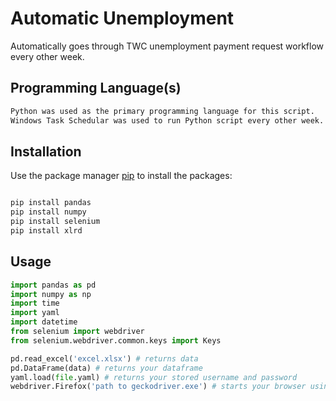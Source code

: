 # Automatic Unemployment
 Automatically goes through TWC unemployment payment request workflow every other week.
 
## Programming Language(s)
```bash
Python was used as the primary programming language for this script.
Windows Task Schedular was used to run Python script every other week.
```

## Installation

Use the package manager [pip](https://pip.pypa.io/en/stable/) to install the packages:

```bash

pip install pandas
pip install numpy
pip install selenium
pip install xlrd
```

## Usage

```python
import pandas as pd
import numpy as np
import time
import yaml
import datetime
from selenium import webdriver
from selenium.webdriver.common.keys import Keys

pd.read_excel('excel.xlsx') # returns data
pd.DataFrame(data) # returns your dataframe
yaml.load(file.yaml) # returns your stored username and password
webdriver.Firefox('path to geckodriver.exe') # starts your browser using geckodriver.exe

```
